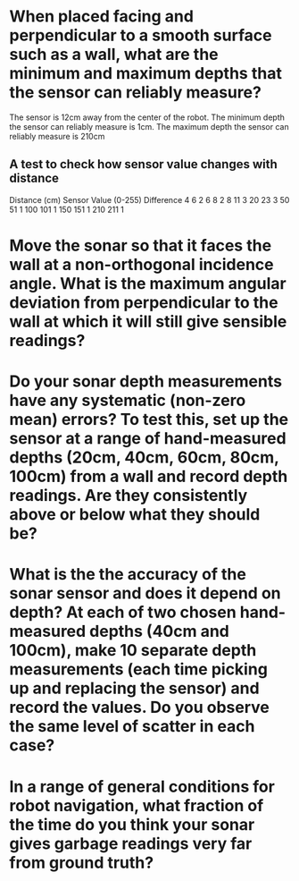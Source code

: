 # When placed facing and perpendicular to a smooth surface such as a wall, what are the minimum and maximum depths that the sensor can reliably measure?

The sensor is 12cm away from the center of the robot.
The minimum depth the sensor can reliably measure is 1cm.
The maximum depth the sensor can reliably measure is 210cm

## A test to check how sensor value changes with distance
Distance (cm) Sensor Value (0-255) Difference
4   6   2
6   8   2
8   11  3
20  23  3
50  51  1
100 101 1
150 151 1
210 211 1

# Move the sonar so that it faces the wall at a non-orthogonal incidence angle. What is the maximum angular deviation from perpendicular to the wall at which it will still give sensible readings?

# Do your sonar depth measurements have any systematic (non-zero mean) errors? To test this, set up the sensor at a range of hand-measured depths (20cm, 40cm, 60cm, 80cm, 100cm) from a wall and record depth readings. Are they consistently above or below what they should be?

# What is the the accuracy of the sonar sensor and does it depend on depth? At each of two chosen hand-measured depths (40cm and 100cm), make 10 separate depth measurements (each time picking up and replacing the sensor) and record the values. Do you observe the same level of scatter in each case?

# In a range of general conditions for robot navigation, what fraction of the time do you think your sonar gives garbage readings very far from ground truth?
